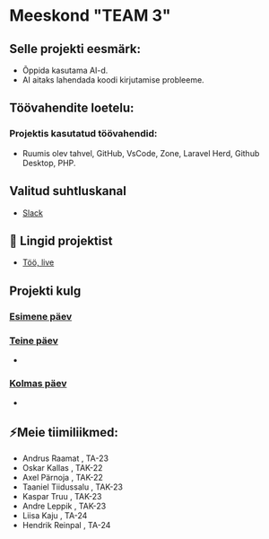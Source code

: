 # Meeskond "TEAM 3"

## Selle projekti eesmärk:
- Õppida kasutama AI-d.
- AI aitaks lahendada koodi kirjutamise probleeme.
  
## Töövahendite loetelu:
### Projektis kasutatud töövahendid:
- Ruumis olev tahvel, GitHub, VsCode, Zone, Laravel Herd, Github Desktop, PHP.

## Valitud suhtluskanal
- [Slack](https://slack.com/)

 ## 📓 Lingid projektist
- [Töö, live](https://team3kulud.ta23raamat.itmajakas.ee/expenses)

## Projekti kulg

### [Esimene päev](https://github.com/conjurs/team3/wiki/FIRST-DAY)
  
### [Teine päev](https://github.com/conjurs/team3/wiki/SECOND-DAY)
- 
### [Kolmas päev](https://github.com/conjurs/team3/wiki/THIRD-DAY)
- 
## ⚡Meie tiimiliikmed:
- Andrus Raamat , TA-23
- Oskar Kallas , TAK-22
- Axel Pärnoja , TAK-22
- Taaniel Tiidussalu , TAK-23
- Kaspar Truu , TAK-23
- Andre Leppik , TAK-23
- Liisa Kaju , TA-24
- Hendrik Reinpal , TA-24



